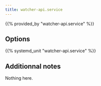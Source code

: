 ```yaml
---
title: watcher-api.service
---
```


{{% provided_by "watcher-api.service" %}}

## Options

{{% systemd_unit "watcher-api.service" %}}

## Additionnal notes

Nothing here.